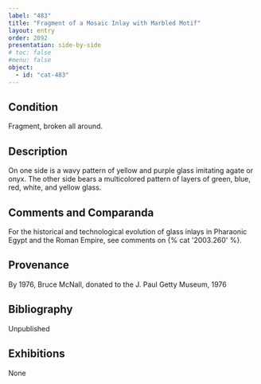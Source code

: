 ```yaml
---
label: "483"
title: "Fragment of a Mosaic Inlay with Marbled Motif"
layout: entry
order: 2092
presentation: side-by-side
# toc: false
#menu: false 
object:
  - id: "cat-483"
---
```


## Condition

Fragment, broken all around.

## Description

On one side is a wavy pattern of yellow and purple glass imitating agate or onyx. The other side bears a multicolored pattern of layers of green, blue, red, white, and yellow glass.

## Comments and Comparanda

For the historical and technological evolution of glass inlays in Pharaonic Egypt and the Roman Empire, see comments on {% cat '2003.260' %}.

## Provenance

By 1976, Bruce McNall, donated to the J. Paul Getty Museum, 1976

## Bibliography

Unpublished

## Exhibitions

None